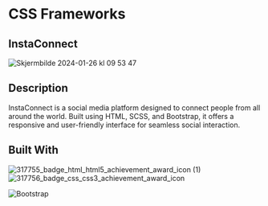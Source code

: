 # CSS Frameworks

## InstaConnect

![Skjermbilde 2024-01-26 kl  09 53 47](https://github.com/Tinberg/css-frameworks-ca/assets/126072224/ef039ead-10a7-42f4-97d7-fdab05da9b90)
## Description

InstaConnect is a social media platform designed to connect people from all around the world. Built using HTML, SCSS, and Bootstrap, it offers a responsive and user-friendly interface for seamless social interaction.

## Built With

![317755_badge_html_html5_achievement_award_icon (1)](https://github.com/Tinberg/Rainydays/assets/126072224/38fa6731-648a-4696-a360-2333939feb36)  ![317756_badge_css_css3_achievement_award_icon](https://github.com/Tinberg/Rainydays/assets/126072224/1f673d3c-9820-481f-9610-3d22010c8359) 


![Bootstrap](https://github.com/Tinberg/css-frameworks-ca/assets/126072224/e86e1627-56d6-400b-9bf2-f650e8d43b5f)
